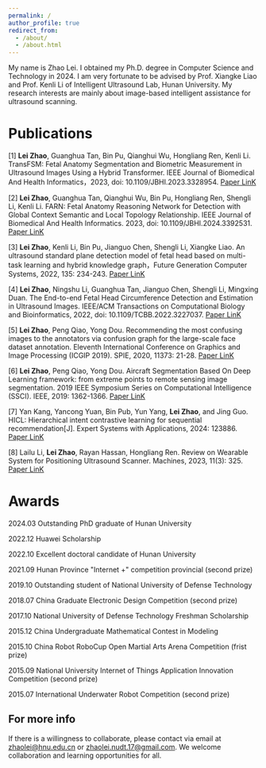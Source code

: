 ```yaml
---
permalink: /
author_profile: true
redirect_from: 
  - /about/
  - /about.html
---
```


My name is Zhao Lei. I obtained my Ph.D. degree in Computer Science and Technology in 2024. I am very fortunate to be advised by Prof. Xiangke Liao and Prof. Kenli Li of Intelligent Ultrasound Lab, Hunan University. My research interests are mainly about image-based intelligent assistance for ultrasound scanning.

Publications
======
[1] **Lei Zhao**, Guanghua Tan, Bin Pu, Qianghui Wu, Hongliang Ren, Kenli Li. TransFSM: Fetal Anatomy Segmentation and Biometric Measurement in Ultrasound Images Using a Hybrid Transformer. IEEE Journal of Biomedical And Health Informatics，2023, doi: 10.1109/JBHI.2023.3328954. [Paper LinK](https://ieeexplore.ieee.org/abstract/document/10310100)


[2] **Lei Zhao**, Guanghua Tan, Qianghui Wu, Bin Pu, Hongliang Ren, Shengli Li, Kenli Li. FARN: Fetal Anatomy Reasoning Network for Detection with Global Context Semantic and Local Topology Relationship. IEEE Journal of Biomedical And Health Informatics. 2023, doi: 10.1109/JBHI.2024.3392531. [Paper LinK](https://ieeexplore.ieee.org/abstract/document/10506586)


[3] **Lei Zhao**, Kenli Li, Bin Pu, Jianguo Chen, Shengli Li, Xiangke Liao. An ultrasound standard plane detection model of fetal head based on multi-task learning and hybrid knowledge graph，Future Generation Computer Systems, 2022, 135: 234-243. [Paper LinK](https://www.sciencedirect.com/science/article/pii/S0167739X22001340)


[4] **Lei Zhao**, Ningshu Li, Guanghua Tan, Jianguo Chen, Shengli Li, Mingxing Duan. The End-to-end Fetal Head Circumference Detection and Estimation in Ultrasound Images. IEEE/ACM Transactions on Computational Biology and Bioinformatics, 2022, doi: 10.1109/TCBB.2022.3227037. [Paper LinK](https://ieeexplore.ieee.org/abstract/document/9971775)


[5] **Lei Zhao**, Peng Qiao, Yong Dou. Recommending the most confusing images to the annotators via confusion graph for the large-scale face dataset annotation. Eleventh International Conference on Graphics and Image Processing (ICGIP 2019). SPIE, 2020, 11373: 21-28. [Paper LinK](https://ui.adsabs.harvard.edu/abs/2020SPIE11373E..04Z/abstract)


[6] **Lei Zhao**, Peng Qiao, Yong Dou. Aircraft Segmentation Based On Deep Learning framework: from extreme points to remote sensing image segmentation. 2019 IEEE Symposium Series on Computational Intelligence (SSCI). IEEE, 2019: 1362-1366. [Paper LinK](https://ieeexplore.ieee.org/abstract/document/9002656)


[7] Yan Kang, Yancong Yuan, Bin Pub, Yun Yang, **Lei Zhao**, and Jing Guo. HICL: Hierarchical intent contrastive learning for sequential recommendation[J]. Expert Systems with Applications, 2024: 123886. [Paper LinK](https://www.sciencedirect.com/science/article/pii/S0957417424007528)


[8] Lailu Li, **Lei Zhao**, Rayan Hassan, Hongliang Ren. Review on Wearable System for Positioning Ultrasound Scanner. Machines, 2023, 11(3): 325. [Paper LinK](https://www.mdpi.com/2075-1702/11/3/325)


Awards
======
2024.03 Outstanding PhD graduate of Hunan University

2022.12 Huawei Scholarship

2022.10 Excellent doctoral candidate of Hunan University

2021.09 Hunan Province "Internet +" competition provincial (second prize)

2019.10 Outstanding student of National University of Defense Technology

2018.07 China Graduate Electronic Design Competition (second prize)

2017.10 National University of Defense Technology Freshman Scholarship

2015.12 China Undergraduate Mathematical Contest in Modeling

2015.10 China Robot RoboCup Open Martial Arts Arena Competition (frist prize)

2015.09 National University Internet of Things Application Innovation Competition (second prize)

2015.07 International Underwater Robot Competition (second prize)






For more info
------
If there is a willingness to collaborate, please contact via email at zhaolei@hnu.edu.cn or zhaolei.nudt.17@gmail.com. We welcome collaboration and learning opportunities for all.
